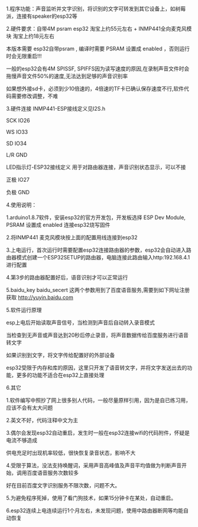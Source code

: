 1.程序功能：声音监听并文字识别，将识别的文字可转发到其它设备上，如树莓派，连接有speaker的esp32等

2.硬件要求：自带4M psram esp32 淘宝上约55元左右 + INMP441全向麦克风模块 淘宝上约18元左右 

本版本需要 esp32自带psram , 编译时需要 PSRAM 设置成 enabled ，否则运行时会无限重启!!!

一般的esp32会有4M SPISSF, SPIFFS因为读写速度的原因,在录制声音文件时会拖慢声音文件50%的速度,无法达到足够的声音识别率

如果想外接sd卡，必须到少10倍速的，4倍速的TF卡已确认保存速度不行,软件代码需要修改调整，不难

3.硬件连接
INMP441-ESP接线定义见I2S.h

 SCK IO26

 WS  IO33

 SD  IO34

 L/R GND



LED指示灯-ESP32接线定义 用于对路由器连接，声音识别状态显示，可以不接

 正极 IO27

 负极 GND



4.使用说明：

  1.arduino1.8.7软件，安装esp32的官方开发包，开发板选择 ESP Dev Module, PSRAM 设置成 enabled  连接esp32烧写固件

  2.将INMP441 麦克风模块按上面的配置用线连接到esp32

  3.上电运行，首次运行时需要配置esp32连接路由器的参数，esp32会自动进入路由器模式创建一个ESP32SETUP的路由器，电脑连接此路由输入http:192.168.4.1进行配置

  4.第3步的路由器配置好后，语音识别才可以正常运行

  5.baidu_key  baidu_secert 这两个参数用到了百度语音服务,需要到如下网址注册获取 http://yuyin.baidu.com


5.软件运行原理

  esp上电后开始读取声音信号，当检测到声音后自动转入录音模式

  当检查到无声音或声音达到20秒后停止录音，将声音数据传给百度服务进行语音转文字

  如果识别到文字，将文字传给配置好的外部设备

  esp32受限于内存和库的原因，这里只开发了语音转文字，并将文字发送出去的功能，更多的功能不适合在esp32上直接处理


6.其它

   1.软件编写中照抄了网上很多别人代码，一般尽量原样引用，因为是自已练习用，应该不会有太大问题

   2.英文不好，代码注释中文为主

   3.偶尔会发现esp32自动重启，发生时一般在esp32连接wifi的代码附件，怀疑是电流不够造成

   供电充足时出现机率较低，很快恢复录音状态，影响不大

   4.受限于算法，没法支持唤醒词，采用声音高峰值及声音平均值做为判断声音开始，调用百度语音服务次数较多

   好在目前百度文字识别服务不限次数，问题不大。

   5.为避免程序死掉，使用了看门狗技术，如果15分钟卡在某处，自动重启。

   6.esp32连续上电连续运行1个月左右，未发现问题，使用中路由器断网等均能自动恢复
